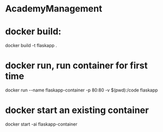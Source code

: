 # AcademyManagement

# docker build:

docker build -t flaskapp .

# docker run, run container for first time

docker run --name flaskapp-container -p 80:80 -v $(pwd):/code flaskapp

# docker start an existing container

docker start -ai flaskapp-container
